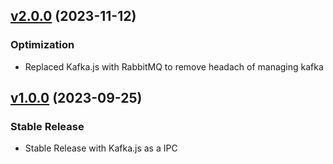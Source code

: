 ## [v2.0.0](https://github.com/MdHusainThekiya/heartBeat/tree/v2.0.0) (2023-11-12)

### Optimization

* Replaced Kafka.js with RabbitMQ to remove headach of managing kafka

## [v1.0.0](https://github.com/MdHusainThekiya/heartBeat/tree/v1.0.0) (2023-09-25)

### Stable Release

* Stable Release with Kafka.js as a IPC
